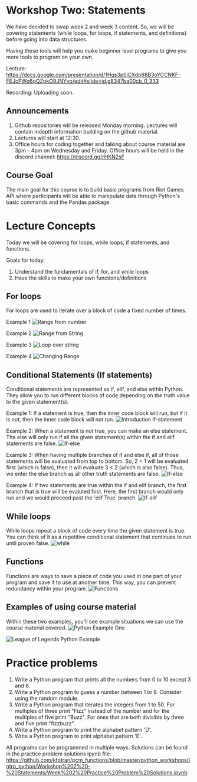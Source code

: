 # Workshop Two: Statements
We have decided to swap week 2 and week 3 content. So, we will be covering statements (while loops, for loops, if statements, and definitions) before going into data structures.

Having these tools will help you make beginner level programs to give you more tools to program on your own.

Lecture: https://docs.google.com/presentation/d/1Hqs3p0iCXdp98B3oYCCNKF-FEJcPWq6qQZpkO9JNYvo/edit#slide=id.g8347ba00cb_0_333

Recording: Uploading soon.

## Announcements
1. Github repositories will be released Monday morning. Lectures will contain indepth information building on the github material.
2. Lectures will start at 12:30.
3. Office hours for coding together and talking about course material are 3pm - 4pm on Wednesday and Friday. Office hours will be held in the discord channel: https://discord.gg/rHKN2sF

## Course Goal
The main goal for this course is to build basic programs from Riot Games API where participants will be able to manipulate data through Python's basic commands and the Pandas package.

# Lecture Concepts
Today we will be covering for loops, while loops, if statements, and functions.

Goals for today:
1. Understand the fundamentals of if, for, and while loops
2. Have the skills to make your own functions/definitions

## For loops
For loops are used to iterate over a block of code a fixed number of times.

Example 1
![Range from number](https://github.com/ktptran/pcm_functions/blob/master/python_workshops/intro_python/Workshop%202%20-%20Statements/Example%20Pictures/For%20loop%20-%20number%20range.png)

Example 2
![Range from String](https://github.com/ktptran/pcm_functions/blob/master/python_workshops/intro_python/Workshop%202%20-%20Statements/Example%20Pictures/For%20loop%20-%20number%20range%20string.png)

Example 3
![Loop over string](https://github.com/ktptran/pcm_functions/blob/master/python_workshops/intro_python/Workshop%202%20-%20Statements/Example%20Pictures/For%20loop%20-%20string.png)

Example 4
![Changing Range](https://github.com/ktptran/pcm_functions/blob/master/python_workshops/intro_python/Workshop%202%20-%20Statements/Example%20Pictures/For%20loop%20-%20changing%20range.png)


## Conditional Statements (If statements)
Conditional statements are represented as if, elif, and else within Python. They allow you to run different blocks of code depending on the truth value to the given statement(s). 

Example 1: If a statement is true, then the inner code block will run, but if it is not, then the inner code block will not run.
![Introduction If-statement](https://github.com/ktptran/pcm_functions/blob/master/python_workshops/intro_python/Workshop%202%20-%20Statements/Example%20Pictures/If%20statement%20Introduction.png)

Example 2: When a statement is not true, you can make an else statement. The else will only run if all the given statement(s) within the if and elif statements are false.
![If-else](https://github.com/ktptran/pcm_functions/blob/master/python_workshops/intro_python/Workshop%202%20-%20Statements/Example%20Pictures/If-else.png)

Example 3: When having multiple branches of if and else if, all of those statements will be evaluated from top to bottom. So, 2 < 1 will be evaluated first (which is false), then it will evaluate 3 < 2 (which is also false). Thus, we enter the else branch as all other truth statements are false.
![If-else](https://github.com/ktptran/pcm_functions/blob/master/python_workshops/intro_python/Workshop%202%20-%20Statements/Example%20Pictures/Multiple%20branch%20if-else.png)

Example 4: If two statements are true within the if and elif branch, the first branch that is true will be evaluted first. Here, the first branch would only run and we would proceed past the 'elif True' branch.
![If-elif](https://github.com/ktptran/pcm_functions/blob/master/python_workshops/intro_python/Workshop%202%20-%20Statements/Example%20Pictures/Multiple%20branch%20if-elif.png)


## While loops
While loops repeat a block of code every time the given statement is true. You can think of it as a repetitive conditional statement that continues to run until proven false.
![while](https://github.com/ktptran/pcm_functions/blob/master/python_workshops/intro_python/Workshop%202%20-%20Statements/Example%20Pictures/while%20loop.png)

## Functions
Functions are ways to save a piece of code you used in one part of your program and save it to use at another time. This way, you can prevent redundancy within your program.
![Functions](https://github.com/ktptran/pcm_functions/blob/master/python_workshops/intro_python/Workshop%202%20-%20Statements/Example%20Pictures/Functions.png)

## Examples of using course material
Within these two examples, you'll see example situations we can use the course material covered.
![Python Example One](https://github.com/ktptran/pcm_functions/blob/master/python_workshops/intro_python/Workshop%202%20-%20Statements/Python%20Combination%20Example%201.ipynb)

![League of Legends Python Example](https://github.com/ktptran/pcm_functions/blob/master/python_workshops/intro_python/Workshop%202%20-%20Statements/Python%20Combination%20Example%202.ipynb)


# Practice problems
1. Write a Python program that prints all the numbers from 0 to 10 except 3 and 6.
2. Write a Python program to guess a number between 1 to 9. Consider using the random module.
3. Write a Python program that iterates the integers from 1 to 50. For multiples of three print "Fizz" instead of the number and for the multiples of five print "Buzz". For ones that are both divisible by three and five print "fizzbuzz".
4. Write a Python program to print the alphabet pattern 'D'.
5. Write a Python program to print alphabet pattern 'E'.

All programs can be programmed in multiple ways. Solutions can be found in the practice problem solutions ipynb file: https://github.com/ktptran/pcm_functions/blob/master/python_workshops/intro_python/Workshop%202%20-%20Statements/Week%202%20Practice%20Problem%20Solutions.ipynb
